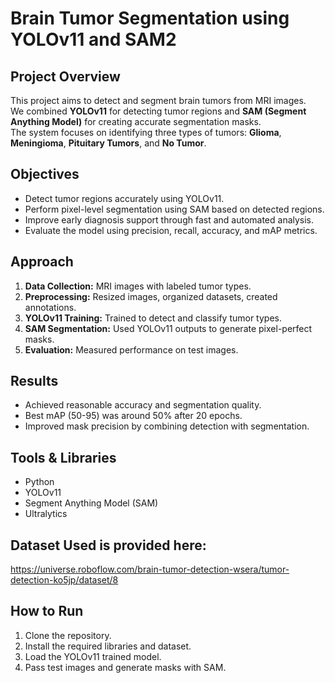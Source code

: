 # Brain Tumor Segmentation using YOLOv11 and SAM2

## Project Overview
This project aims to detect and segment brain tumors from MRI images.  
We combined **YOLOv11** for detecting tumor regions and **SAM (Segment Anything Model)** for creating accurate segmentation masks.  
The system focuses on identifying three types of tumors: **Glioma**, **Meningioma**, **Pituitary Tumors**, and **No Tumor**.

## Objectives
- Detect tumor regions accurately using YOLOv11.
- Perform pixel-level segmentation using SAM based on detected regions.
- Improve early diagnosis support through fast and automated analysis.
- Evaluate the model using precision, recall, accuracy, and mAP metrics.

## Approach
1. **Data Collection:** MRI images with labeled tumor types.
2. **Preprocessing:** Resized images, organized datasets, created annotations.
3. **YOLOv11 Training:** Trained to detect and classify tumor types.
4. **SAM Segmentation:** Used YOLOv11 outputs to generate pixel-perfect masks.
5. **Evaluation:** Measured performance on test images.

## Results
- Achieved reasonable accuracy and segmentation quality.
- Best mAP (50-95) was around 50% after 20 epochs.
- Improved mask precision by combining detection with segmentation.

## Tools & Libraries
- Python
- YOLOv11
- Segment Anything Model (SAM)
- Ultralytics

## Dataset Used is provided here: 
https://universe.roboflow.com/brain-tumor-detection-wsera/tumor-detection-ko5jp/dataset/8

## How to Run
1. Clone the repository.
2. Install the required libraries and dataset.
3. Load the YOLOv11 trained model.
4. Pass test images and generate masks with SAM.

